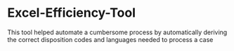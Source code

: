 # Excel-Efficiency-Tool
This tool helped automate a cumbersome process by automatically deriving the correct disposition codes and languages needed to process a case

